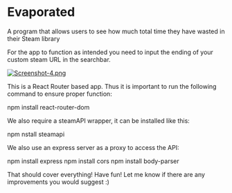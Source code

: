 # Evaporated
A program that allows users to see how much total time they have wasted in their Steam library

For the app to function as intended you need to input the ending of your custom steam URL in the searchbar.

[![Screenshot-4.png](https://i.postimg.cc/ZnW9mKC9/Screenshot-4.png)](https://postimg.cc/m1GZN43R)

This is a React Router based app. Thus it is important to run the following command to ensure proper function:

npm install react-router-dom

We also require a steamAPI wrapper, it can be installed like this:

npm nstall steamapi

We also use an express server as a proxy to access the API:

npm install express
npm install cors
npm install body-parser

That should cover everything! Have fun! Let me know if there are any improvements you would suggest :)